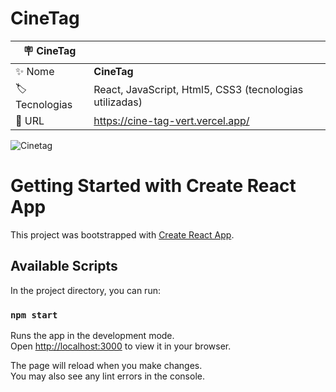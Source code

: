 # CineTag

| :placard: CineTag |     |
| -------------  | --- |
| :sparkles: Nome        | **CineTag**
| :label: Tecnologias | React, JavaScript, Html5, CSS3 (tecnologias utilizadas)
| :rocket: URL         |https://cine-tag-vert.vercel.app/

![Cinetag](https://user-images.githubusercontent.com/50180854/216783551-aa73749e-f682-4792-ac19-e99a69015cea.png#vitrinedev)

# Getting Started with Create React App

This project was bootstrapped with [Create React App](https://github.com/facebook/create-react-app).

## Available Scripts

In the project directory, you can run:

### `npm start`

Runs the app in the development mode.\
Open [http://localhost:3000](http://localhost:3000) to view it in your browser.

The page will reload when you make changes.\
You may also see any lint errors in the console.